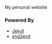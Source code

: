 My personal website

### Powered By
 - [Jekyll](http://jekyllrb.com)
 - [end2end](https://github.com/nandomoreirame/end2end)
